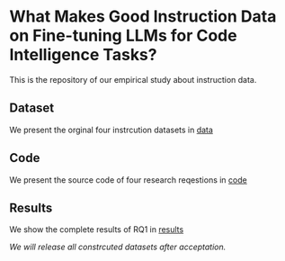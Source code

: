 # What Makes Good Instruction Data on Fine-tuning LLMs for Code Intelligence Tasks?


This is the repository of our empirical study about instruction data.



## Dataset

We present the orginal four instrcution datasets in [data]()



## Code

We present the source code of four research reqestions in [code]()



## Results

We show the complete results of RQ1 in [results]()



*We will release all constrcuted datasets after acceptation.* 

